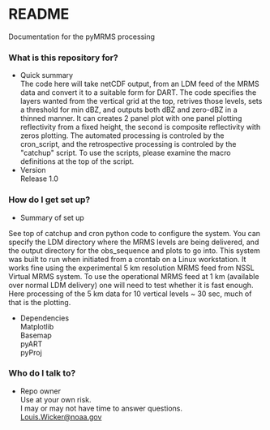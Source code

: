 # README #

Documentation for the pyMRMS processing

### What is this repository for? ###

* Quick summary  
The code here will take netCDF output, from an LDM feed of the MRMS data and convert it to a suitable
form for DART.  The code specifies the layers wanted from the vertical grid at the top, retrives
those levels, sets a threshold for min dBZ, and outputs both dBZ and zero-dBZ in a thinned manner.
It can creates 2 panel plot with one panel plotting reflectivity from a fixed height, the second is composite reflectivity
with zeros plotting.  The automated processing is controled by the cron_script, and the retrospective processing
is controled by the "catchup" script.  To use the scripts, please examine the macro definitions at the top of the script.  
* Version  
Release 1.0  

### How do I get set up? ###

* Summary of set up  
  
See top of catchup and cron python code to configure the system.  You can specify the LDM
directory where the MRMS levels are being delivered, and the output directory for the
obs_sequence and plots to go into.  This system was built to run when initiated from a crontab
on a Linux workstation.  It works fine using the experimental 5 km resolution MRMS feed
from NSSL Virtual MRMS system.  To use the operational MRMS feed at 1 km (available over normal
LDM delivery) one will need to test whether it is fast enough.  Here processing of the 5 km
data for 10 vertical levels ~ 30 sec, much of that is the plotting.  

* Dependencies  
Matplotlib  
Basemap  
pyART  
pyProj  

### Who do I talk to? ###

* Repo owner  
Use at your own risk.  
I may or may not have time to answer questions.  
Louis.Wicker@noaa.gov  
